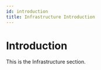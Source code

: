 ```yaml
---
id: introduction
title: Infrastructure Introduction
---
```


# Introduction

This is the Infrastructure section.
